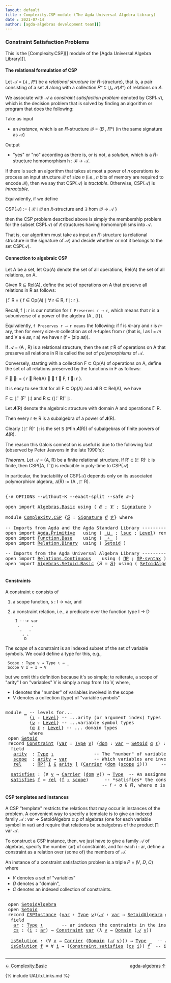 ```yaml
---
layout: default
title : Complexity.CSP module (The Agda Universal Algebra Library)
date : 2021-07-14
author: [agda-algebras development team][]
---
```


### <a id="constraint-satisfaction-problems">Constraint Satisfaction Problems</a>

This is the [Complexity.CSP][] module of the [Agda Universal Algebra Library][].

#### <a id="the-relational-formulation-of-csp">The relational formulation of CSP</a>

Let 𝒜 = (𝐴 , 𝑅ᵃ) be a *relational structure* (or 𝑅-structure), that is, a pair consisting
of a set 𝐴 along with a collection 𝑅ᵃ ⊆ ⋃ₙ 𝒫(𝐴ⁿ) of relations on 𝐴.

We associate with 𝒜 a *constraint satisfaction problem* denoted by CSP(𝒜), which is the
decision problem that is solved by finding an algorithm or program that does the following:

Take as input

+ an *instance*, which is an 𝑅-structure ℬ = (𝐵 , 𝑅ᵇ) (in the same signature as 𝒜)

Output

+ "yes" or "no" according as there is, or is not, a *solution*, which is a 𝑅-structure
  homomorphism h : ℬ → 𝒜.

If there is such an algorithm that takes at most a power of 𝑛 operations to process an
input structure ℬ of size 𝑛 (i.e., 𝑛 bits of memory are required to encode ℬ), then
we say that CSP(𝒜) is *tractable*.  Otherwise, CSP(𝒜) is *intractable*.

Equivalently, if we define

  CSP(𝒜) := \{ ℬ ∣ ℬ an 𝑅-structure and ∃ hom ℬ → 𝒜 \}

then the CSP problem described above is simply the membership problem for the subset
CSP(𝒜) of 𝑅 structures having homomorphisms into 𝒜.

That is, our algorithm must take as input an 𝑅-structure (a relational structure in the
signature of 𝒜) and decide whether or not it belongs to the set CSP(𝒜).



#### <a id="connection-to-algebraic-csp">Connection to algebraic CSP</a>

Let A be a set, let Op(A) denote the set of all operations, Rel(A) the set of all
relations, on A.

Given R ⊆ Rel(A), define the set of operations on A that preserve all relations
in R as follows:

∣: ⃖ R  =  \{ f ∈ Op(𝐴) ∣ ∀ r ∈ R, f ∣: r \}.

Recall, f ∣: r is our notation for `f Preserves r ⟶ r`, which means that r is a
subuniverse of a power of the algebra (A , {f}).

Equivalently, `f Preserves r ⟶ r means` the following: if f is 𝑚-ary and r is
𝑛-ary, then for every size-𝑚 collection 𝑎𝑠 of 𝑛-tuples from r (that is, ∣ 𝑎𝑠 ∣ = 𝑚
and ∀ a ∈ 𝑎𝑠, r a) we have r (f ∘ (zip 𝑎𝑠)).


If 𝒜 = (A , R) is a relational structure, then the set ∣: ⃖R of operations on A that
preserve all relations in R is called the set of *polymorphisms* of 𝒜.

Conversely, starting with a collection F ⊆ Op(A) of operations on A, define
the set of all relations preserved by the functions in F as follows:

F ⃗ ∣:  =  \{ r ∈ Rel(A) ∣ ∀ f ∈ F, f ∣: r \}.

It is easy to see that for all F ⊆ Op(A) and all R ⊆ Rel(A), we have

  F ⊆  ∣: ⃖ (F ⃗ ∣:)    and    R ⊆ (∣: ⃖ R) ⃗ ∣:.

Let 𝑨(R) denote the algebraic structure with domain A and operations ∣: ⃖ R.

Then every r ∈ R is a subalgebra of a power of 𝑨(R).

Clearly (∣: ⃖ R) ⃗ ∣: is the set 𝖲 (𝖯fin 𝑨(R)) of subalgebras of finite powers of 𝑨(R).

The reason this Galois connection is useful is due to the following fact (observed by
Peter Jeavons in the late 1990's):

*Theorem*. Let 𝒜 = (A, R) be a finite relational structure.
           If R' ⊆ (∣: ⃖ R) ⃗ ∣: is finite, then CSP((A, Γ'))
           is reducible in poly-time to CSP(𝒜)

In particular, the tractability of CSP(𝒜) depends only on its associated polymorphism
algebra, 𝑨(R) := (A , ∣: ⃖ R).

<pre class="Agda">

<a id="3369" class="Symbol">{-#</a> <a id="3373" class="Keyword">OPTIONS</a> <a id="3381" class="Pragma">--without-K</a> <a id="3393" class="Pragma">--exact-split</a> <a id="3407" class="Pragma">--safe</a> <a id="3414" class="Symbol">#-}</a>

<a id="3419" class="Keyword">open</a> <a id="3424" class="Keyword">import</a> <a id="3431" href="Algebras.Basic.html" class="Module">Algebras.Basic</a> <a id="3446" class="Keyword">using</a> <a id="3452" class="Symbol">(</a> <a id="3454" href="Algebras.Basic.html#1140" class="Generalizable">𝓞</a> <a id="3456" class="Symbol">;</a> <a id="3458" href="Algebras.Basic.html#1142" class="Generalizable">𝓥</a> <a id="3460" class="Symbol">;</a> <a id="3462" href="Algebras.Basic.html#3566" class="Function">Signature</a> <a id="3472" class="Symbol">)</a>

<a id="3475" class="Keyword">module</a> <a id="3482" href="Complexity.CSP.html" class="Module">Complexity.CSP</a> <a id="3497" class="Symbol">{</a><a id="3498" href="Complexity.CSP.html#3498" class="Bound">𝑆</a> <a id="3500" class="Symbol">:</a> <a id="3502" href="Algebras.Basic.html#3566" class="Function">Signature</a> <a id="3512" href="Algebras.Basic.html#1140" class="Generalizable">𝓞</a> <a id="3514" href="Algebras.Basic.html#1142" class="Generalizable">𝓥</a><a id="3515" class="Symbol">}</a> <a id="3517" class="Keyword">where</a>

<a id="3524" class="Comment">-- Imports from Agda and the Agda Standard Library ------------------------------</a>
<a id="3606" class="Keyword">open</a> <a id="3611" class="Keyword">import</a> <a id="3618" href="Agda.Primitive.html" class="Module">Agda.Primitive</a>   <a id="3635" class="Keyword">using</a> <a id="3641" class="Symbol">(</a> <a id="3643" href="Agda.Primitive.html#810" class="Primitive Operator">_⊔_</a> <a id="3647" class="Symbol">;</a> <a id="3649" href="Agda.Primitive.html#780" class="Primitive">lsuc</a> <a id="3654" class="Symbol">;</a> <a id="3656" href="Agda.Primitive.html#597" class="Postulate">Level</a><a id="3661" class="Symbol">)</a> <a id="3663" class="Keyword">renaming</a> <a id="3672" class="Symbol">(</a> <a id="3674" href="Agda.Primitive.html#326" class="Primitive">Set</a> <a id="3678" class="Symbol">to</a> <a id="3681" class="Primitive">Type</a> <a id="3686" class="Symbol">)</a>
<a id="3688" class="Keyword">open</a> <a id="3693" class="Keyword">import</a> <a id="3700" href="Function.Base.html" class="Module">Function.Base</a>    <a id="3717" class="Keyword">using</a> <a id="3723" class="Symbol">(</a> <a id="3725" href="Function.Base.html#1031" class="Function Operator">_∘_</a> <a id="3729" class="Symbol">)</a>
<a id="3731" class="Keyword">open</a> <a id="3736" class="Keyword">import</a> <a id="3743" href="Relation.Binary.html" class="Module">Relation.Binary</a>  <a id="3760" class="Keyword">using</a> <a id="3766" class="Symbol">(</a> <a id="3768" href="Relation.Binary.Bundles.html#1009" class="Record">Setoid</a> <a id="3775" class="Symbol">)</a>

<a id="3778" class="Comment">-- Imports from the Agda Universal Algebra Library ------------------------------</a>
<a id="3860" class="Keyword">open</a> <a id="3865" class="Keyword">import</a> <a id="3872" href="Relations.Continuous.html" class="Module">Relations.Continuous</a>    <a id="3896" class="Keyword">using</a> <a id="3902" class="Symbol">(</a> <a id="3904" href="Relations.Continuous.html#4356" class="Function">ΠΡ</a> <a id="3907" class="Symbol">;</a> <a id="3909" href="Relations.Continuous.html#4464" class="Function">ΠΡ-syntax</a> <a id="3919" class="Symbol">)</a>
<a id="3921" class="Keyword">open</a> <a id="3926" class="Keyword">import</a> <a id="3933" href="Algebras.Setoid.Basic.html" class="Module">Algebras.Setoid.Basic</a> <a id="3955" class="Symbol">{</a><a id="3956" class="Argument">𝑆</a> <a id="3958" class="Symbol">=</a> <a id="3960" href="Complexity.CSP.html#3498" class="Bound">𝑆</a><a id="3961" class="Symbol">}</a> <a id="3963" class="Keyword">using</a> <a id="3969" class="Symbol">(</a> <a id="3971" href="Algebras.Setoid.Basic.html#3240" class="Record">SetoidAlgebra</a> <a id="3985" class="Symbol">)</a>

</pre>

#### <a id="constraints">Constraints</a>

A constraint c consists of

1. a scope function,  s : I → var, and

2. a constraint relation, i.e., a predicate over the function type I → D

        I ···> var
         .     .
          .   .
           ⌟ ⌞
            D

The *scope* of a constraint is an indexed subset of the set of variable symbols.
We could define a type for this, e.g.,

```
 Scope : Type ν → Type ι → _
 Scope V I = I → V
```

but we omit this definition because it's so simple; to reiterate,
a scope of "arity" I on "variables" V is simply a map from I to V,
where,

* I denotes the "number" of variables involved in the scope
* V denotes a collection (type) of "variable symbols"

<pre class="Agda">

<a id="4714" class="Keyword">module</a> <a id="4721" href="Complexity.CSP.html#4721" class="Module">_</a> <a id="4723" class="Comment">-- levels for...</a>
         <a id="4749" class="Symbol">{</a><a id="4750" href="Complexity.CSP.html#4750" class="Bound">ι</a> <a id="4752" class="Symbol">:</a> <a id="4754" href="Agda.Primitive.html#597" class="Postulate">Level</a><a id="4759" class="Symbol">}</a> <a id="4761" class="Comment">-- ...arity (or argument index) types</a>
         <a id="4808" class="Symbol">{</a><a id="4809" href="Complexity.CSP.html#4809" class="Bound">ν</a> <a id="4811" class="Symbol">:</a> <a id="4813" href="Agda.Primitive.html#597" class="Postulate">Level</a><a id="4818" class="Symbol">}</a> <a id="4820" class="Comment">-- ...variable symbol types</a>
         <a id="4857" class="Symbol">{</a><a id="4858" href="Complexity.CSP.html#4858" class="Bound">α</a> <a id="4860" href="Complexity.CSP.html#4860" class="Bound">ℓ</a> <a id="4862" class="Symbol">:</a> <a id="4864" href="Agda.Primitive.html#597" class="Postulate">Level</a><a id="4869" class="Symbol">}</a> <a id="4871" class="Comment">-- ... domain types</a>
         <a id="4900" class="Keyword">where</a>
 <a id="4907" class="Keyword">open</a> <a id="4912" href="Relation.Binary.Bundles.html#1009" class="Module">Setoid</a>
 <a id="4920" class="Keyword">record</a> <a id="4927" href="Complexity.CSP.html#4927" class="Record">Constraint</a> <a id="4938" class="Symbol">(</a><a id="4939" href="Complexity.CSP.html#4939" class="Bound">var</a> <a id="4943" class="Symbol">:</a> <a id="4945" href="Complexity.CSP.html#3681" class="Primitive">Type</a> <a id="4950" href="Complexity.CSP.html#4809" class="Bound">ν</a><a id="4951" class="Symbol">)</a> <a id="4953" class="Symbol">(</a><a id="4954" href="Complexity.CSP.html#4954" class="Bound">dom</a> <a id="4958" class="Symbol">:</a> <a id="4960" href="Complexity.CSP.html#4939" class="Bound">var</a> <a id="4964" class="Symbol">→</a> <a id="4966" href="Relation.Binary.Bundles.html#1009" class="Record">Setoid</a> <a id="4973" href="Complexity.CSP.html#4858" class="Bound">α</a> <a id="4975" href="Complexity.CSP.html#4860" class="Bound">ℓ</a><a id="4976" class="Symbol">)</a> <a id="4978" class="Symbol">:</a> <a id="4980" href="Complexity.CSP.html#3681" class="Primitive">Type</a> <a id="4985" class="Symbol">(</a><a id="4986" href="Complexity.CSP.html#4809" class="Bound">ν</a> <a id="4988" href="Agda.Primitive.html#810" class="Primitive Operator">⊔</a> <a id="4990" href="Complexity.CSP.html#4858" class="Bound">α</a> <a id="4992" href="Agda.Primitive.html#810" class="Primitive Operator">⊔</a> <a id="4994" href="Agda.Primitive.html#780" class="Primitive">lsuc</a> <a id="4999" href="Complexity.CSP.html#4750" class="Bound">ι</a><a id="5000" class="Symbol">)</a> <a id="5002" class="Keyword">where</a>
  <a id="5010" class="Keyword">field</a>
   <a id="5019" href="Complexity.CSP.html#5019" class="Field">arity</a>  <a id="5026" class="Symbol">:</a> <a id="5028" href="Complexity.CSP.html#3681" class="Primitive">Type</a> <a id="5033" href="Complexity.CSP.html#4750" class="Bound">ι</a>               <a id="5049" class="Comment">-- The &quot;number&quot; of variables involved in the constraint.</a>
   <a id="5109" href="Complexity.CSP.html#5109" class="Field">scope</a>  <a id="5116" class="Symbol">:</a> <a id="5118" href="Complexity.CSP.html#5019" class="Field">arity</a> <a id="5124" class="Symbol">→</a> <a id="5126" href="Complexity.CSP.html#4939" class="Bound">var</a>          <a id="5139" class="Comment">-- Which variables are involved in the constraint.</a>
   <a id="5193" href="Complexity.CSP.html#5193" class="Field">rel</a>    <a id="5200" class="Symbol">:</a> <a id="5202" href="Relations.Continuous.html#4464" class="Function">ΠΡ[</a> <a id="5206" href="Complexity.CSP.html#5206" class="Bound">i</a> <a id="5208" href="Relations.Continuous.html#4464" class="Function">∈</a> <a id="5210" href="Complexity.CSP.html#5019" class="Field">arity</a> <a id="5216" href="Relations.Continuous.html#4464" class="Function">]</a> <a id="5218" class="Symbol">(</a><a id="5219" href="Relation.Binary.Bundles.html#1072" class="Field">Carrier</a> <a id="5227" class="Symbol">(</a><a id="5228" href="Complexity.CSP.html#4954" class="Bound">dom</a> <a id="5232" class="Symbol">(</a><a id="5233" href="Complexity.CSP.html#5109" class="Field">scope</a> <a id="5239" href="Complexity.CSP.html#5206" class="Bound">i</a><a id="5240" class="Symbol">)))</a>     <a id="5248" class="Comment">-- The constraint relation.</a>

  <a id="5279" href="Complexity.CSP.html#5279" class="Function">satisfies</a> <a id="5289" class="Symbol">:</a> <a id="5291" class="Symbol">(∀</a> <a id="5294" href="Complexity.CSP.html#5294" class="Bound">v</a> <a id="5296" class="Symbol">→</a> <a id="5298" href="Relation.Binary.Bundles.html#1072" class="Field">Carrier</a> <a id="5306" class="Symbol">(</a><a id="5307" href="Complexity.CSP.html#4954" class="Bound">dom</a> <a id="5311" href="Complexity.CSP.html#5294" class="Bound">v</a><a id="5312" class="Symbol">))</a> <a id="5315" class="Symbol">→</a> <a id="5317" href="Complexity.CSP.html#3681" class="Primitive">Type</a>  <a id="5323" class="Comment">-- An assignment 𝑓 : var → dom of values to variables</a>
  <a id="5379" href="Complexity.CSP.html#5279" class="Function">satisfies</a> <a id="5389" href="Complexity.CSP.html#5389" class="Bound">f</a> <a id="5391" class="Symbol">=</a> <a id="5393" href="Complexity.CSP.html#5193" class="Field">rel</a> <a id="5397" class="Symbol">(</a><a id="5398" href="Complexity.CSP.html#5389" class="Bound">f</a> <a id="5400" href="Function.Base.html#1031" class="Function Operator">∘</a> <a id="5402" href="Complexity.CSP.html#5109" class="Field">scope</a><a id="5407" class="Symbol">)</a>      <a id="5414" class="Comment">-- *satisfies* the constraint 𝐶 = (σ , 𝑅) provided</a>
                                    <a id="5501" class="Comment">-- 𝑓 ∘ σ ∈ 𝑅, where σ is the scope of the constraint.</a>
</pre>


#### <a id="csp-templates-and-instances">CSP templates and instances</a>

A CSP "template" restricts the relations that may occur in instances of the problem.
A convenient way to specify a template is to give an indexed family
𝒜 : var → SetoidAlgebra α ρ of algebras (one for each variable symbol in var)
and require that relations be subalgebras of the product ⨅ var 𝒜.

To construct a CSP instance, then, we just have to give a family 𝒜 of algebras, specify
the number (ar) of constraints, and for each i : ar, define a constraint as a relation
over (some of) the members of 𝒜.

An instance of a constraint satisfaction problem is a triple 𝑃 = (𝑉, 𝐷, 𝐶) where

* 𝑉 denotes a set of "variables"
* 𝐷 denotes a "domain",
* 𝐶 denotes an indexed collection of constraints.

<pre class="Agda">

 <a id="6354" class="Keyword">open</a> <a id="6359" href="Algebras.Setoid.Basic.html#3240" class="Module">SetoidAlgebra</a>
 <a id="6374" class="Keyword">open</a> <a id="6379" href="Relation.Binary.Bundles.html#1009" class="Module">Setoid</a>
 <a id="6387" class="Keyword">record</a> <a id="6394" href="Complexity.CSP.html#6394" class="Record">CSPInstance</a> <a id="6406" class="Symbol">(</a><a id="6407" href="Complexity.CSP.html#6407" class="Bound">var</a> <a id="6411" class="Symbol">:</a> <a id="6413" href="Complexity.CSP.html#3681" class="Primitive">Type</a> <a id="6418" href="Complexity.CSP.html#4809" class="Bound">ν</a><a id="6419" class="Symbol">)(</a><a id="6421" href="Complexity.CSP.html#6421" class="Bound">𝒜</a> <a id="6423" class="Symbol">:</a> <a id="6425" href="Complexity.CSP.html#6407" class="Bound">var</a> <a id="6429" class="Symbol">→</a> <a id="6431" href="Algebras.Setoid.Basic.html#3240" class="Record">SetoidAlgebra</a> <a id="6445" href="Complexity.CSP.html#4858" class="Bound">α</a> <a id="6447" href="Complexity.CSP.html#4860" class="Bound">ℓ</a><a id="6448" class="Symbol">)</a> <a id="6450" class="Symbol">:</a> <a id="6452" href="Complexity.CSP.html#3681" class="Primitive">Type</a> <a id="6457" class="Symbol">(</a><a id="6458" href="Complexity.CSP.html#4809" class="Bound">ν</a> <a id="6460" href="Agda.Primitive.html#810" class="Primitive Operator">⊔</a> <a id="6462" href="Complexity.CSP.html#4858" class="Bound">α</a> <a id="6464" href="Agda.Primitive.html#810" class="Primitive Operator">⊔</a> <a id="6466" href="Agda.Primitive.html#780" class="Primitive">lsuc</a> <a id="6471" href="Complexity.CSP.html#4750" class="Bound">ι</a><a id="6472" class="Symbol">)</a> <a id="6474" class="Keyword">where</a>
  <a id="6482" class="Keyword">field</a>
   <a id="6491" href="Complexity.CSP.html#6491" class="Field">ar</a> <a id="6494" class="Symbol">:</a> <a id="6496" href="Complexity.CSP.html#3681" class="Primitive">Type</a> <a id="6501" href="Complexity.CSP.html#4750" class="Bound">ι</a>       <a id="6509" class="Comment">-- ar indexes the contraints in the instance</a>
   <a id="6557" href="Complexity.CSP.html#6557" class="Field">cs</a> <a id="6560" class="Symbol">:</a> <a id="6562" class="Symbol">(</a><a id="6563" href="Complexity.CSP.html#6563" class="Bound">i</a> <a id="6565" class="Symbol">:</a> <a id="6567" href="Complexity.CSP.html#6491" class="Field">ar</a><a id="6569" class="Symbol">)</a> <a id="6571" class="Symbol">→</a> <a id="6573" href="Complexity.CSP.html#4927" class="Record">Constraint</a> <a id="6584" href="Complexity.CSP.html#6407" class="Bound">var</a> <a id="6588" class="Symbol">(λ</a> <a id="6591" href="Complexity.CSP.html#6591" class="Bound">v</a> <a id="6593" class="Symbol">→</a> <a id="6595" href="Algebras.Setoid.Basic.html#3306" class="Field">Domain</a> <a id="6602" class="Symbol">(</a><a id="6603" href="Complexity.CSP.html#6421" class="Bound">𝒜</a> <a id="6605" href="Complexity.CSP.html#6591" class="Bound">v</a><a id="6606" class="Symbol">))</a>

  <a id="6612" href="Complexity.CSP.html#6612" class="Function">isSolution</a> <a id="6623" class="Symbol">:</a> <a id="6625" class="Symbol">(∀</a> <a id="6628" href="Complexity.CSP.html#6628" class="Bound">v</a> <a id="6630" class="Symbol">→</a> <a id="6632" href="Relation.Binary.Bundles.html#1072" class="Field">Carrier</a> <a id="6640" class="Symbol">(</a><a id="6641" href="Algebras.Setoid.Basic.html#3306" class="Field">Domain</a> <a id="6648" class="Symbol">(</a><a id="6649" href="Complexity.CSP.html#6421" class="Bound">𝒜</a> <a id="6651" href="Complexity.CSP.html#6628" class="Bound">v</a><a id="6652" class="Symbol">)))</a> <a id="6656" class="Symbol">→</a> <a id="6658" href="Complexity.CSP.html#3681" class="Primitive">Type</a> <a id="6663" class="Symbol">_</a>  <a id="6666" class="Comment">-- An assignment *solves* the instance</a>
  <a id="6707" href="Complexity.CSP.html#6612" class="Function">isSolution</a> <a id="6718" href="Complexity.CSP.html#6718" class="Bound">f</a> <a id="6720" class="Symbol">=</a> <a id="6722" class="Symbol">∀</a> <a id="6724" href="Complexity.CSP.html#6724" class="Bound">i</a> <a id="6726" class="Symbol">→</a> <a id="6728" class="Symbol">(</a><a id="6729" href="Complexity.CSP.html#5279" class="Function">Constraint.satisfies</a> <a id="6750" class="Symbol">(</a><a id="6751" href="Complexity.CSP.html#6557" class="Field">cs</a> <a id="6754" href="Complexity.CSP.html#6724" class="Bound">i</a><a id="6755" class="Symbol">))</a> <a id="6758" href="Complexity.CSP.html#6718" class="Bound">f</a>  <a id="6761" class="Comment">-- if it satisfies all the constraints.</a>

</pre>


--------------------------------

<span>[← Complexity.Basic](Complexity.Basic.html)</span>
<span style="float:right;">[agda-algebras ↑](agda-algebras.html)</span>

{% include UALib.Links.md %}

[agda-algebras development team]: https://github.com/ualib/agda-algebras#the-agda-algebras-development-team


